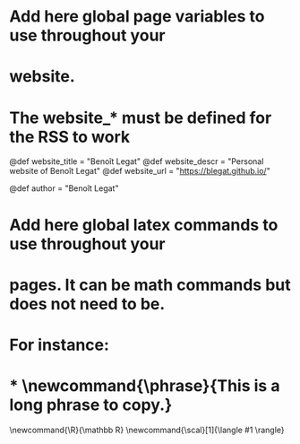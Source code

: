 # Add here global page variables to use throughout your
# website.
# The website_* must be defined for the RSS to work
@def website_title = "Benoît Legat"
@def website_descr = "Personal website of Benoît Legat"
@def website_url   = "https://blegat.github.io/"

@def author = "Benoît Legat"

# Add here global latex commands to use throughout your
# pages. It can be math commands but does not need to be.
# For instance:
# * \newcommand{\phrase}{This is a long phrase to copy.}
\newcommand{\R}{\mathbb R}
\newcommand{\scal}[1]{\langle #1 \rangle}

